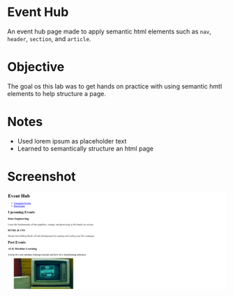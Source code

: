 # Event Hub

An event hub page made to apply semantic html elements such as `nav`, `header`, `section`, and `article`.

# Objective

The goal os this lab was to get hands on practice with using semantic hmtl elements to help structure a page.

# Notes

- Used lorem ipsum as placeholder text
- Learned to semantically structure an html page

# Screenshot

![alt text](image.png)
